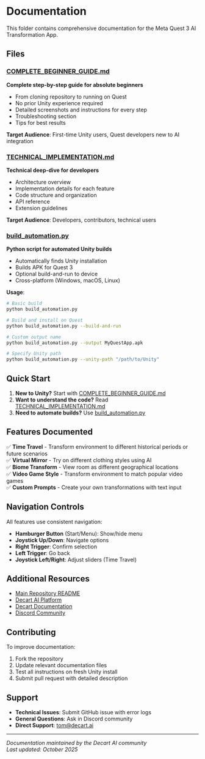 # Documentation

This folder contains comprehensive documentation for the Meta Quest 3 AI Transformation App.

## Files

### [COMPLETE_BEGINNER_GUIDE.md](COMPLETE_BEGINNER_GUIDE.md)
**Complete step-by-step guide for absolute beginners**
- From cloning repository to running on Quest
- No prior Unity experience required
- Detailed screenshots and instructions for every step
- Troubleshooting section
- Tips for best results

**Target Audience**: First-time Unity users, Quest developers new to AI integration

### [TECHNICAL_IMPLEMENTATION.md](TECHNICAL_IMPLEMENTATION.md)
**Technical deep-dive for developers**
- Architecture overview
- Implementation details for each feature
- Code structure and organization
- API reference
- Extension guidelines

**Target Audience**: Developers, contributors, technical users

### [build_automation.py](build_automation.py)
**Python script for automated Unity builds**
- Automatically finds Unity installation
- Builds APK for Quest 3
- Optional build-and-run to device
- Cross-platform (Windows, macOS, Linux)

**Usage**:
```bash
# Basic build
python build_automation.py

# Build and install on Quest
python build_automation.py --build-and-run

# Custom output name
python build_automation.py --output MyQuestApp.apk

# Specify Unity path
python build_automation.py --unity-path "/path/to/Unity"
```

## Quick Start

1. **New to Unity?** Start with [COMPLETE_BEGINNER_GUIDE.md](COMPLETE_BEGINNER_GUIDE.md)
2. **Want to understand the code?** Read [TECHNICAL_IMPLEMENTATION.md](TECHNICAL_IMPLEMENTATION.md)
3. **Need to automate builds?** Use [build_automation.py](build_automation.py)

## Features Documented

✅ **Time Travel** - Transform environment to different historical periods or future scenarios  
✅ **Virtual Mirror** - Try on different clothing styles using AI  
✅ **Biome Transform** - View room as different geographical locations  
✅ **Video Game Style** - Transform environment to match popular video games  
✅ **Custom Prompts** - Create your own transformations with text input  

## Navigation Controls

All features use consistent navigation:
- **Hamburger Button** (Start/Menu): Show/hide menu
- **Joystick Up/Down**: Navigate options
- **Right Trigger**: Confirm selection
- **Left Trigger**: Go back
- **Joystick Left/Right**: Adjust sliders (Time Travel)

## Additional Resources

- [Main Repository README](../README.md)
- [Decart AI Platform](https://platform.decart.ai)
- [Decart Documentation](https://docs.platform.decart.ai)
- [Discord Community](https://discord.gg/decart)

## Contributing

To improve documentation:
1. Fork the repository
2. Update relevant documentation files
3. Test all instructions on fresh Unity install
4. Submit pull request with detailed description

## Support

- **Technical Issues**: Submit GitHub issue with error logs
- **General Questions**: Ask in Discord community
- **Direct Support**: tom@decart.ai

---

*Documentation maintained by the Decart AI community*  
*Last updated: October 2025*
